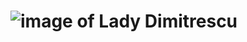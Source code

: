 # ![image of Lady Dimitrescu](https://user-images.githubusercontent.com/85270038/120588037-cdeed380-c479-11eb-8045-466d98867f77.png)

